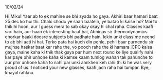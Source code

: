 10/02/24

Hi Miku!
Yaar ab to ek mahine se bhi zyada ho gaya. Akhiri baar hamari baat 25 dec ko hui thi. Chalo chodo ye saari baatein, ye batao ki kaise ho? Mai to thik hi hoon, aur I guess mera to sab okay okay hi chal raha. Classes kaafi sari hain, aur haan ek interesting baat hai, Abhinav sir thermodynamics chorkar baaki doosre subjects bhi padhate hain, lekin unki class me neend to ab bhi aati hi hai. Terko pata hai kuch din pehle, pehli baar purnendu sir mujhse haskar baat kar rahe the, vo pooch rahe the ki hamara ICPC kaisa gaya, maine kaha ki thik thak gaya par hum next round ke liye qualify nahi kar paye phir unhone kaha ki kamse kaam tumlog wahan tak pahunche to aur phir unhone kaha to nahi par unki aankhen keh rahi thi ki he was very proud of us. I noticed your new glasses, kaafi jach raha hai tumpar.
Bye, khayal rahkna.